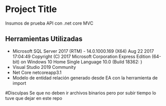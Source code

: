 # Project Title

Insumos de prueba API con .net core MVC

## Herramientas Utilizadas  
* Microsoft SQL Server 2017 (RTM) - 14.0.1000.169 (X64)   Aug 22 2017 17:04:49   Copyright (C) 2017 Microsoft Corporation  Express Edition (64-bit) on Windows 10 Home Single Language 10.0 <X64> (Build 18362: )  
* Visual Studio 2019 Community
* Net Core netcoreapp3.1
* Modelo de entidad relación generado desde EA con la herramienta de import

#Disculpas
Se que no deben ir archivos binarios pero por subir tiempo lo tuve que dejar en este repo
